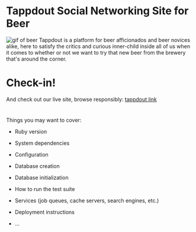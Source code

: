 # Tappdout Social Networking Site for Beer
![gif of beer](https://gph.is/g/4oRjOeJ)
Tappdout is a platform for beer afficionados and beer novices alike, here to satisfy the critics and curious inner-child inside all of us when it comes to whether or not we want to try that new beer from the brewery that's around the corner. 

# Check-in!

And check out our live site, browse responsibly: [tappdout link](https://tappdout.herokuapp.com/#/ "Tappdout")

# 

Things you may want to cover:

* Ruby version

* System dependencies

* Configuration

* Database creation

* Database initialization

* How to run the test suite

* Services (job queues, cache servers, search engines, etc.)

* Deployment instructions

* ...
